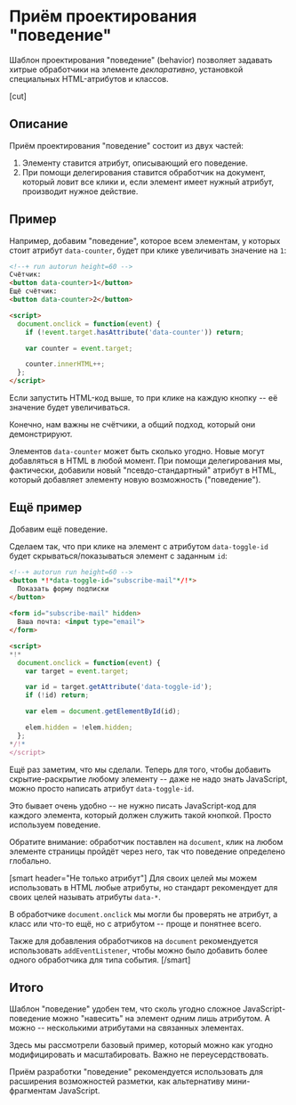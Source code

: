 # Приём проектирования "поведение"

Шаблон проектирования "поведение" (behavior) позволяет задавать хитрые обработчики на элементе *декларативно*, установкой специальных HTML-атрибутов и классов.

[cut]

## Описание

Приём проектирования "поведение" состоит из двух частей:
<ol>
<li>Элементу ставится атрибут, описывающий его поведение.</li>
<li>При помощи делегирования ставится обработчик на документ, который ловит все клики и, если элемент имеет нужный атрибут, производит нужное действие.
</ol>

## Пример

Например, добавим "поведение", которое всем элементам, у которых стоит атрибут `data-counter`, будет при клике увеличивать значение на `1`:

```html
<!--+ run autorun height=60 -->
Счётчик:
<button data-counter>1</button>
Ещё счётчик:
<button data-counter>2</button>

<script>
  document.onclick = function(event) {
    if (!event.target.hasAttribute('data-counter')) return;

    var counter = event.target;

    counter.innerHTML++;
  };
</script>
```

Если запустить HTML-код выше, то при клике на каждую кнопку -- её значение будет увеличиваться.

Конечно, нам важны не счётчики, а общий подход, который они демонстрируют.

Элементов `data-counter` может быть сколько угодно. Новые могут добавляться в HTML в любой момент. При помощи делегирования мы, фактически, добавили новый "псевдо-стандартный" атрибут в HTML, который добавляет элементу новую возможность ("поведение").


## Ещё пример

Добавим ещё поведение. 

Сделаем так, что при клике на элемент с атрибутом `data-toggle-id` будет скрываться/показываться элемент с заданным `id`:

```html
<!--+ autorun run height=60 -->
<button *!*data-toggle-id="subscribe-mail"*/!*>
  Показать форму подписки
</button>
 
<form id="subscribe-mail" hidden>
  Ваша почта: <input type="email">
</form>

<script>
*!*
  document.onclick = function(event) {
    var target = event.target;

    var id = target.getAttribute('data-toggle-id');
    if (!id) return;

    var elem = document.getElementById(id);

    elem.hidden = !elem.hidden;
  };
*/!*
</script>
```

Ещё раз заметим, что мы сделали. Теперь для того, чтобы добавить скрытие-раскрытие любому элементу -- даже не надо знать JavaScript, можно просто написать атрибут `data-toggle-id`. 

Это бывает очень удобно -- не нужно писать JavaScript-код для каждого элемента, который должен служить такой кнопкой. Просто используем поведение.

Обратите внимание: обработчик поставлен на `document`, клик на любом элементе страницы пройдёт через него, так что поведение определено глобально.

[smart header="Не только атрибут"]
Для своих целей мы можем использовать в HTML любые атрибуты, но стандарт рекомендует для своих целей называть атрибуты `data-*`.

В обработчике `document.onclick` мы могли бы проверять не атрибут, а класс или что-то ещё, но с атрибутом -- проще и понятнее всего.

Также для добавления обработчиков на `document` рекомендуется использовать `addEventListener`, чтобы можно было добавить более одного обработчика для типа события.
[/smart]


## Итого

Шаблон "поведение" удобен тем, что сколь угодно сложное JavaScript-поведение можно "навесить" на элемент одним лишь атрибутом. А можно -- несколькими атрибутами на связанных элементах.

Здесь мы рассмотрели базовый пример, который можно как угодно модифицировать и масштабировать. Важно не переусердствовать.

Приём разработки "поведение" рекомендуется использовать для расширения возможностей разметки, как альтернативу мини-фрагментам JavaScript.

